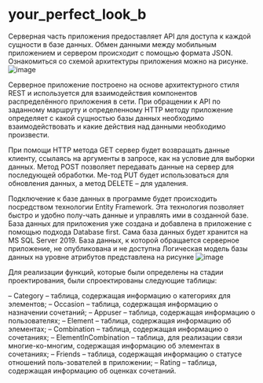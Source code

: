 # your_perfect_look_b

Серверная часть приложения предоставляет API для доступа к каждой сущности в базе данных. Обмен данными между мобильным приложением и сервером происходит 
с помощью формата JSON. Ознакомиться со схемой архитектуры приложения можно на рисунке.
![image](https://user-images.githubusercontent.com/111181469/184545208-5bb4fc85-94ab-4c4e-9bcd-4c3021838a6e.png)

Серверное приложение построено на основе архитектурного стиля REST и используется для взаимодействия компонентов распределённого приложения в сети.
При обращении к API по заданному маршруту и определенному HTTP методу приложение  определяет с какой сущностью базы данных необходимо взаимодействовать и какие действия над данными необходимо произвести.

При помощи HTTP метода GET сервер будет возвращать данные клиенту, ссылаясь на аргументы в запросе, как на условие для выборки данных. Метод POST позволяет передавать данные на сервер для последующей обработки. Ме-тод PUT будет использоваться для обновления данных, а метод DELETE – для удаления.

Подключение к базе данных в программе будет происходить посредством технологии Entity Framework. Эта технология позволяет быстро и удобно полу-чать данные и управлять ими в созданной базе. База данных для приложения уже создана и добавлена в приложение с помощью подхода Database first. Сама база данных будет хранится на MS SQL Server 2019. База данных, к которой обращается серверное приложение,  не опубликована и не доступна
Логическая модель базы данных на уровне атрибутов представлена на рисунке
![image](https://user-images.githubusercontent.com/111181469/184545331-7c4680c6-2f1a-4b07-afff-d083debd73ac.png)

Для реализации функций, которые были определены на стадии проектирования, были спроектированы следующие таблицы:

– Category – таблица, содержащая информацию о категориях для элементов;
– Occasion – таблица, содержащая информацию о назначении сочетаний;
– Appuser – таблица, содержащая информацию о пользователях;
– Element – таблица, содержащая информацию об элементах;
– Combination – таблица, содержащая информацию о сочетаниях;
– ElementInCombination – таблица, для реализации связи многие-ко-многим, содержащая информацию об элементах в сочетаниях;
– Friends – таблица, содержащая информацию о статусе отношений поль-зователей в приложении;
– Rating – таблица, содержащая информацию об оценках сочетаний.



